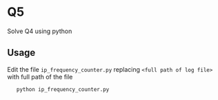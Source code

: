 # Q5

Solve Q4 using python

## Usage

  Edit the file `ip_frequency_counter.py` replacing `<full path of log file>` with full path of the file

```
   python ip_frequency_counter.py
```
